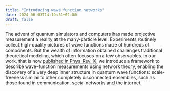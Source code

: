 ```yaml
---
title: "Introducing wave function networks"
date: 2024-06-03T14:19:31+02:00
draft: false
---
```


The advent of quantum simulators and computers has made projective measurement a reality at the many-particle level: Experiments routinely collect high-quality pictures of wave functions made of hundreds of components. But the wealth of information obtained challenges traditional theoretical modeling, which often focuses on a few observables. In our work, that is now [published in Phys. Rev. X](https://journals.aps.org/prx/abstract/10.1103/PhysRevX.14.021029), we introduce a framework to describe wave-function measurements using network theory, enabling the discovery of a very deep inner structure in quantum wave functions: scale-freeness similar to other completely disconnected ensembles, such as those found in communication, social networks and the internet. 

